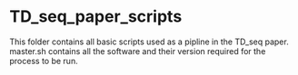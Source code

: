 # TD_seq_paper_scripts

This folder contains all basic scripts used as a pipline in the TD_seq paper. 
master.sh contains all the software and their version required for the process to be run. 

